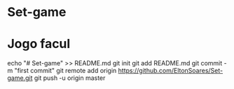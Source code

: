 # Set-game
# Jogo facul

echo "# Set-game" >> README.md
git init
git add README.md
git commit -m "first commit"
git remote add origin https://github.com/EltonSoares/Set-game.git
git push -u origin master

